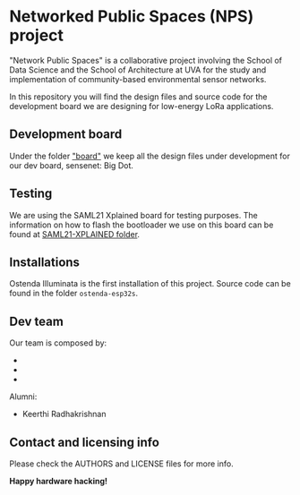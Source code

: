 # Networked Public Spaces (NPS) project

"Network Public Spaces" is a collaborative project involving the School
of Data Science and the School of Architecture at UVA for the study and
implementation of community-based environmental sensor networks.

In this repository you will find the design files and source code for the
development board we are designing for low-energy LoRa applications.

## Development board 

Under the folder ["board"](board/) we keep all the design files under 
development for our dev board, sensenet: Big Dot.

## Testing 

We are using the SAML21 Xplained board for testing purposes. The information
on how to flash the bootloader we use on this board can be found at 
[SAML21-XPLAINED folder](SAML21-xplained-board/README.md).

## Installations

Ostenda Illuminata is the first installation of this project. Source code
can be found in the folder `ostenda-esp32s`.

## Dev team

Our team is composed by:

-
-
- 

Alumni:

- Keerthi Radhakrishnan

## Contact and licensing info

Please check the AUTHORS and LICENSE files for more info.

__Happy hardware hacking!__
